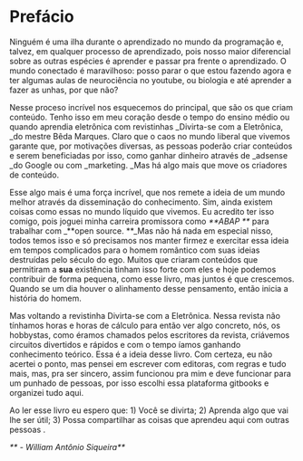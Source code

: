 # Prefácio

Ninguém é uma ilha durante o aprendizado no mundo da programação e, talvez, em qualquer processo de aprendizado, pois nosso maior diferencial sobre as outras espécies é aprender e passar pra frente o aprendizado. O mundo conectado é maravilhoso: posso parar o que estou fazendo agora e ter algumas aulas de neurociência no youtube, ou biologia e até aprender a fazer as unhas, por que não?

Nesse proceso incrível nos esquecemos do principal, que são os que criam conteúdo. Tenho isso em meu coração desde o tempo do ensino médio ou quando aprendia eletrônica com revistinhas \_Divirta-se com a Eletrônica, \_do mestre Bêda Marques. Claro que o caos no mundo liberal que vivemos garante que, por motivações diversas, as pessoas poderão criar conteúdos e serem beneficiadas por isso, como ganhar dinheiro através de \_adsense \_do Google ou com \_marketing. \_Mas há algo mais que move os criadores de conteúdo.

Esse algo mais é uma força incrível, que nos remete a ideia de um mundo melhor através da disseminação do conhecimento. Sim, ainda existem coisas como essas no mundo líquido que vivemos. Eu acredito ter isso comigo, pois joguei minha carreira promissora como _**ABAP **_ para trabalhar com \_**open source. **\_Mas não há nada em especial nisso, todos temos isso e só precisamos nos manter firmez e exercitar essa ideia em tempos complicados para o homem romântico com suas ideias destruídas pelo século do ego. Muitos que criaram conteúdos que permitiram a **sua** existência tinham isso forte com eles e hoje podemos contribuir de forma pequena, como esse livro, mas juntos é que crescemos. Quando se um dia houver o alinhamento desse pensamento, então inicia a história do homem.

Mas voltando a revistinha Divirta-se com a Eletrônica. Nessa revista não tínhamos horas e horas de cálculo para então ver algo concreto, nós, os hobbystas, como éramos chamados pelos escritores da revista, criávemos circuitos divertidos e rápidos e com o tempo íamos ganhando conhecimento teórico. Essa é a ideia desse livro. Com certeza, eu não acertei o ponto, mas pensei em escrever com editoras, com regras e tudo mais, mas, pra ser sincero, assim funcionou pra mim e deve funcionar para um punhado de pessoas, por isso escolhi essa plataforma gitbooks e organizei tudo aqui.

Ao ler esse livro eu espero que: 1\) Você se divirta; 2\) Aprenda algo que vai lhe ser útil; 3\) Possa compartilhar as coisas que aprendeu aqui com outras pessoas .















_**                                                                                                                                                                                                    - William Antônio Siqueira**_

